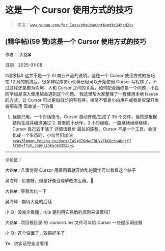 # 这是一个 Cursor 使用方式的技巧

> 原文：[`www.yuque.com/for_lazy/zhoubao/qt6ymtbc24hcd2cv`](https://www.yuque.com/for_lazy/zhoubao/qt6ymtbc24hcd2cv)

## (精华帖)(59 赞)这是一个 Cursor 使用方式的技巧

作者： 大铭🍀

日期：2025-01-08

#超级标# 这并不是一个 AI 商业产品的说明，这是一个 Cursor 使用方式的技巧 在 12 月的航海后，很多非程序员小伙伴已经可以开始使用 Cursor
写程序了，不过过程还是颇为坎坷，人和 Cursor 之间的关系，如何配合始终是一个问题，小白同学越是深入使用越会遇到这个问题。
我这里帮大家整理了一套使用本地 Issues 的方式，让 Cursor 可以更加自动的写程序。相信不管是小白用户或者是资深开发者都有用 简单说一下效果
1. 我自己用，一个对话指令，Cursor 自动修改/生成了 35 个文件，当然是根据结构生成并编译通过 2. 群里的小伙伴，3
小时编程，一路继续继续继续，Cursor 自己去干活了 详情请移步 最后的感想，Cursor
不是一个工具，会演化成一个生态的，小伙伴们加油[`rxas35pmvn.feishu.cn/docx/EaSxdZ6vNoFBLVxFkG0chs4Unjf?from=from_copylink&reRdXZ;=1`](https://rxas35pmvn.feishu.cn/docx/EaSxdZ6vNoFBLVxFkG0chs4Unjf?from=from_copylink&reRdXZ;=1)

* * *

评论区：

大铭🍀 : 凡事觉得 Cursor 用着用着就开始乱的同学可以看看这个帖子

吴海晖 : 厉害呀。但是好像没理解改怎么用。🙈

大铭🍀 : 等我优化一下

吴海晖 : 期待大佬的后续

小 Q : 没完全看懂，rule 是利用它熟悉的规则来设置吗?

大铭🍀 : 项目根目录 的 .cursorrules 文件可以给 Cursor 一些提示词设置

小 Q : 这个设置了，效果好多了

Ye : 说实话完全没看懂